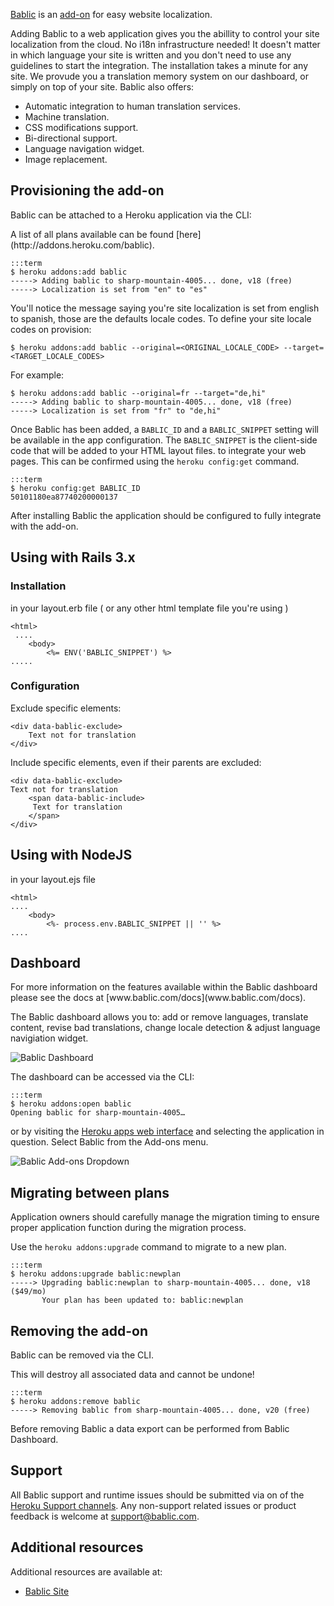 [Bablic](http://addons.heroku.com/bablic) is an [add-on](http://addons.heroku.com) for easy website localization.

Adding Bablic to a web application gives you the abillity to control your site localization from the cloud.
No i18n infrastructure needed! It doesn't matter in which language your site is written and you don't need to use any guidelines to start the integration.
The installation takes a minute for any site.
We provude you a translation memory system on our dashboard, or simply on top of your site.
Bablic also offers:
- Automatic integration to human translation services.
- Machine translation.
- CSS modifications support.
- Bi-directional support.
- Language navigation widget.
- Image replacement.


## Provisioning the add-on

Bablic can be attached to a Heroku application via the  CLI:

<div class="callout" markdown="1">
A list of all plans available can be found [here](http://addons.heroku.com/bablic).
</div>

    :::term
    $ heroku addons:add bablic
    -----> Adding bablic to sharp-mountain-4005... done, v18 (free)
    -----> Localization is set from "en" to "es"

 You'll notice the message saying you're site localization is set from english to spanish, those are the defaults locale codes.
 To define your site locale codes on provision:

    $ heroku addons:add bablic --original=<ORIGINAL_LOCALE_CODE> --target=<TARGET_LOCALE_CODES>

 For example:

    $ heroku addons:add bablic --original=fr --target="de,hi"
    -----> Adding bablic to sharp-mountain-4005... done, v18 (free)
    -----> Localization is set from "fr" to "de,hi"


 Once Bablic has been added, a `BABLIC_ID` and a `BABLIC_SNIPPET` setting will be available in the app configuration. The `BABLIC_SNIPPET` is the client-side code that will be added to your HTML layout files. to integrate your web pages. This can be confirmed using the `heroku config:get` command.

    :::term
    $ heroku config:get BABLIC_ID
    50101180ea87740200000137

After installing Bablic the application should be configured to fully integrate with the add-on.


## Using with Rails 3.x

### Installation

in your layout.erb file ( or any other html template file you're using )

    <html>
     ....
        <body>
            <%= ENV('BABLIC_SNIPPET') %>
    .....
 
### Configuration

Exclude specific elements:

    <div data-bablic-exclude>
	    Text not for translation
    </div>


Include specific elements, even if their parents are excluded:

    <div data-bablic-exclude>
	Text not for translation
        <span data-bablic-include>
	     Text for translation
        </span>
    </div>

## Using with NodeJS

in your layout.ejs file

    <html>
    ....
        <body>
            <%- process.env.BABLIC_SNIPPET || '' %>
    ....


## Dashboard

<div class="callout" markdown="1">
For more information on the features available within the Bablic dashboard please see the docs at [www.bablic.com/docs](www.bablic.com/docs).
</div>

The Bablic dashboard allows you to: add or remove languages, translate content, revise bad translations, change locale detection & adjust language navigiation widget.

![Bablic Dashboard](http://i.imgur.com/FkuUw.png "Bablic Dashboard")

The dashboard can be accessed via the CLI:

    :::term
    $ heroku addons:open bablic
    Opening bablic for sharp-mountain-4005…

or by visiting the [Heroku apps web interface](http://heroku.com/myapps) and selecting the application in question. Select Bablic from the Add-ons menu.

![Bablic Add-ons Dropdown](http://f.cl.ly/items/1B090n1P0d3W0I0R172r/addons.png "Bablic Add-ons Dropdown")

## Migrating between plans

<div class="note" markdown="1">Application owners should carefully manage the migration timing to ensure proper application function during the migration process.</div>

Use the `heroku addons:upgrade` command to migrate to a new plan.

    :::term
    $ heroku addons:upgrade bablic:newplan
    -----> Upgrading bablic:newplan to sharp-mountain-4005... done, v18 ($49/mo)
           Your plan has been updated to: bablic:newplan

## Removing the add-on

Bablic can be removed via the  CLI.

<div class="warning" markdown="1">This will destroy all associated data and cannot be undone!</div>

    :::term
    $ heroku addons:remove bablic
    -----> Removing bablic from sharp-mountain-4005... done, v20 (free)

Before removing Bablic a data export can be performed from Bablic Dashboard.

## Support

All Bablic support and runtime issues should be submitted via on of the [Heroku Support channels](support-channels). Any non-support related issues or product feedback is welcome at [support@bablic.com](support@bablic.com).

## Additional resources

Additional resources are available at:

* [Bablic Site](http://www.bablic.com)
